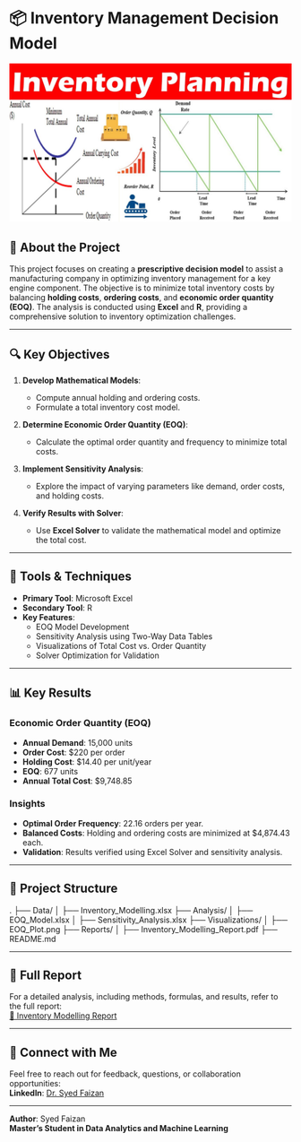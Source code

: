 # 📦 Inventory Management Decision Model

![Inventory Modelling](https://github.com/SYEDFAIZAN1987/Inventory-Modelling/blob/main/pic%201.jpg)

## 📘 About the Project

This project focuses on creating a **prescriptive decision model** to assist a manufacturing company in optimizing inventory management for a key engine component. The objective is to minimize total inventory costs by balancing **holding costs**, **ordering costs**, and **economic order quantity (EOQ)**. The analysis is conducted using **Excel** and **R**, providing a comprehensive solution to inventory optimization challenges.

---

## 🔍 Key Objectives

1. **Develop Mathematical Models**:
   - Compute annual holding and ordering costs.
   - Formulate a total inventory cost model.

2. **Determine Economic Order Quantity (EOQ)**:
   - Calculate the optimal order quantity and frequency to minimize total costs.

3. **Implement Sensitivity Analysis**:
   - Explore the impact of varying parameters like demand, order costs, and holding costs.

4. **Verify Results with Solver**:
   - Use **Excel Solver** to validate the mathematical model and optimize the total cost.

---

## 🚀 Tools & Techniques

- **Primary Tool**: Microsoft Excel
- **Secondary Tool**: R
- **Key Features**:
  - EOQ Model Development
  - Sensitivity Analysis using Two-Way Data Tables
  - Visualizations of Total Cost vs. Order Quantity
  - Solver Optimization for Validation

---

## 📊 Key Results

### Economic Order Quantity (EOQ)
- **Annual Demand**: 15,000 units
- **Order Cost**: $220 per order
- **Holding Cost**: $14.40 per unit/year
- **EOQ**: 677 units
- **Annual Total Cost**: $9,748.85

### Insights
- **Optimal Order Frequency**: 22.16 orders per year.
- **Balanced Costs**: Holding and ordering costs are minimized at $4,874.43 each.
- **Validation**: Results verified using Excel Solver and sensitivity analysis.

---

## 📂 Project Structure

. ├── Data/ │ ├── Inventory_Modelling.xlsx ├── Analysis/ │ ├── EOQ_Model.xlsx │ ├── Sensitivity_Analysis.xlsx ├── Visualizations/ │ ├── EOQ_Plot.png ├── Reports/ │ ├── Inventory_Modelling_Report.pdf ├── README.md

---

## 📜 Full Report

For a detailed analysis, including methods, formulas, and results, refer to the full report:  
[📄 Inventory Modelling Report](https://github.com/SYEDFAIZAN1987/Inventory-Modelling/blob/main/Inventory%20Modelling%20Report.pdf)

---

## 🤝 Connect with Me

Feel free to reach out for feedback, questions, or collaboration opportunities:  
**LinkedIn**: [Dr. Syed Faizan](https://www.linkedin.com/in/drsyedfaizanmd/)

---

**Author**: Syed Faizan  
**Master’s Student in Data Analytics and Machine Learning**

